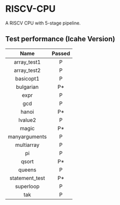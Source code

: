 # RISCV-CPU

A RISCV CPU with 5-stage pipeline.



## Test performance (Icahe Version)

|      Name      | Passed |
| :------------: | :----: |
|  array_test1   |   P    |
|  array_test2   |   P    |
|   basicopt1    |   P    |
|   bulgarian    |   P*   |
|      expr      |   P    |
|      gcd       |   P    |
|     hanoi      |   P*   |
|    lvalue2     |   P    |
|     magic      |   P*   |
| manyarguments  |   P    |
|   multiarray   |   P    |
|       pi       |   P    |
|     qsort      |   P*   |
|     queens     |   P    |
| statement_test |   P*   |
|   superloop    |   P    |
|      tak       |   P    |

